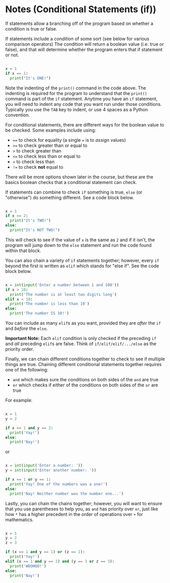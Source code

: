 # Notes (Conditional Statements (if))

If statements allow a branching off of the program based on whether a condition is true or false.

If statements include a *condition* of some sort (see below for various comparison operators)  The condition will return a boolean value (i.e. true or false), and that will determine whether the program enters that if statement or not.

```python

x = 1
if x == 1:
  print("It's ONE!")
```

Note the indenting of the ```print()``` command in the code above.  The indenting is required for the program to understand that the ```print()``` command is part of the ```if``` statement.  Anytime you have an ```if``` statement, you will need to indent any code that you want run under those conditions.  Typically you use the ```TAB``` key to indent, or use 4 spaces as a Python convention.

For conditional statements, there are different ways for the boolean value to be checked.  Some examples include using:
* ```==``` to check for equality (a single `=` is to *assign* values)
* ```>=``` to check greater than or equal to
* ```>``` to check greater than
* ```<=``` to check less than or equal to
* ```<``` to check less than
* ```!=``` to check **not** equal to

There will be more options shown later in the course, but these are the basics boolean checks that a conditional statement can check.

If statements can combine to check ```if``` something is true, ```else``` (or "otherwise") do something different.  See a code block below.

```python

x = 1
if x == 2:
  print("It's TWO!")
else:
  print("It's NOT TWO!")
```

This will check to see if the value of ```x``` is the same as ```2``` and if it isn't, the program will jump down to the ```else``` statement and run the code found within that block.

You can also chain a variety of ```if``` statements together; however, every ```if``` beyond the first is written as ```elif``` which stands for "else if".  See the code block below.

```python

x = int(input('Enter a number between 1 and 100'))
if x > 10:
  print('The number is at least two digits long')
elif x < 10:
  print('The number is less than 10')
else:
  print('The number IS 10!')

```

You can include as many `elif`s as you want, provided they are *after* the `if` and *before* the `else`.

**Important Note:** Each `elif` condition is only checked if the preceding `if` and *all* preceding `elif`s are false.  Think of `if/elif/elif/.../else` as the priority order.

Finally, we can chain different conditions together to check to see if multiple things are true.  Chaining different conditional statements together requires one of the following:
* ```and``` which makes sure the conditions on both sides of the ```and``` are true
* ```or``` which checks if either of the conditions on both sides of the ```or``` are true

For example:
```python

x = 1
y = 2

if x == 1 and y == 2:
  print('Yay!')
else:
  print('Nay!')
```

or

```python

x = int(input('Enter a number: '))
y = int(input('Enter another number: '))

if x == 1 or y == 1:
  print('Yay! One of the numbers was a one!')
else:
  print('Nay! Neither number was the number one...')

```

Lastly, you can chain the chains together; however, you will want to ensure that you use parentheses to help you, as ```and``` has priority over ```or```, just like how ```*``` has a higher precedent in the order of operations over ```+``` for mathematics.

```python

x = 1
y = 2
z = 3

if (x == 1 and y == 1) or (z == 1):
  print('Yay!')
elif (x == 1 and y == 2) and (y == 3 or z == 3):
  print('WOOHOO!')
else:
  print('Nay!')

```

